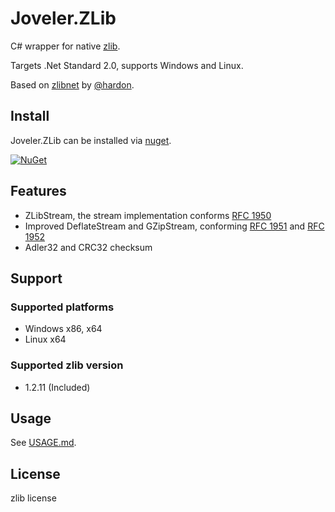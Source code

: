 # Joveler.ZLib

C# wrapper for native [zlib](https://zlib.net/).

Targets .Net Standard 2.0, supports Windows and Linux.

Based on [zlibnet](https://zlibnet.codeplex.com) by [@hardon](https://www.codeplex.com/site/users/view/hardon).

## Install

Joveler.ZLib can be installed via [nuget](https://www.nuget.org/packages/Joveler.ZLib/).

[![NuGet](https://buildstats.info/nuget/Joveler.ZLib)](https://www.nuget.org/packages/Joveler.ZLib)

## Features

- ZLibStream, the stream implementation conforms [RFC 1950](https://www.ietf.org/rfc/rfc1950.txt)
- Improved DeflateStream and GZipStream, conforming [RFC 1951](https://www.ietf.org/rfc/rfc1951.txt) and [RFC 1952](https://www.ietf.org/rfc/rfc1952.txt)
- Adler32 and CRC32 checksum

## Support

### Supported platforms

- Windows x86, x64
- Linux x64

### Supported zlib version

- 1.2.11 (Included)

## Usage

See [USAGE.md](./USAGE.md).

## License

zlib license
